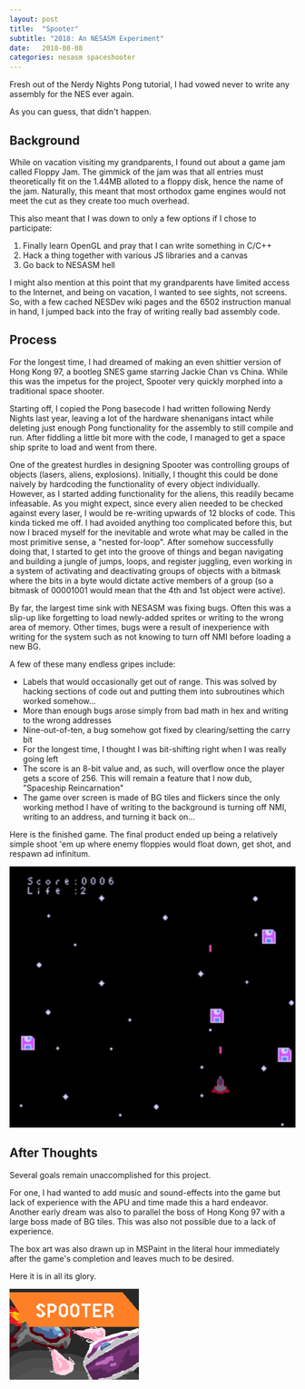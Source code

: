 ```yaml
---
layout: post
title:  "Spooter"
subtitle: "2018: An NESASM Experiment"
date:   2018-08-08
categories: nesasm spaceshooter
---
```


Fresh out of the Nerdy Nights Pong tutorial, I had vowed never to write any
assembly for the NES ever again.

As you can guess, that didn't happen.

## Background
While on vacation visiting my grandparents, I found out about a game jam called
Floppy Jam. The gimmick of the jam was that all entries must theoretically
fit on the 1.44MB alloted to a floppy disk, hence the name of the jam.
Naturally, this meant that most orthodox game engines would not meet the cut as
they create too much overhead.

This also meant that I was down to only a few options if I chose to participate:
   1. Finally learn OpenGL and pray that I can write something in C/C++
   2. Hack a thing together with various JS libraries and a canvas
   3. Go back to NESASM hell

I might also mention at this point that my grandparents have limited access to
the Internet, and being on vacation, I wanted to see sights, not screens.
So, with a few cached NESDev wiki pages and the 6502 instruction manual in hand,
I jumped back into the fray of writing really bad assembly code.

## Process
For the longest time, I had dreamed of making an even shittier version of
Hong Kong 97, a bootleg SNES game starring Jackie Chan vs China. While this was the
impetus for the project, Spooter very quickly morphed into a traditional space shooter.

Starting off, I copied the Pong basecode I had written following Nerdy Nights
last year, leaving a lot of the hardware shenanigans intact while deleting just
enough Pong functionality for the assembly to still compile and run. After
fiddling a little bit more with the code, I managed to get a space ship sprite
to load and went from there.

One of the greatest hurdles in designing Spooter was controlling groups of objects
(lasers, aliens, explosions). Initially, I thought this could be done naively by
hardcoding the functionality of every object individually. However, as I started
adding functionality for the aliens, this readily became infeasable.
As you might expect, since every alien
needed to be checked against every laser, I would be re-writing upwards of 12
blocks of code. This kinda ticked me off. I had avoided anything too complicated
before this, but now I braced myself for the inevitable and wrote what may be
called in the most primitive sense, a "nested for-loop". After somehow
successfully doing that, I started to get into the groove of things and began
navigating and building a jungle of jumps, loops, and register juggling, even
working in a system of activating and deactivating groups of objects with a
bitmask where the bits in a byte would dictate active members of a group (so
a bitmask of 00001001 would mean that the 4th and 1st object were active).

By far, the largest time sink with NESASM was fixing bugs. Often this was a slip-up
like forgetting to load newly-added sprites or writing to the wrong area of memory.
Other times, bugs were a result of inexperience with writing for the system such
as not knowing to turn off NMI before loading a new BG.

A few of these many endless gripes include:
  - Labels that would occasionally get out of range. This was solved by hacking
  sections of code out and putting them into subroutines which worked somehow...
  - More than enough bugs arose simply from bad math in hex and writing to the
  wrong addresses
  - Nine-out-of-ten, a bug somehow got fixed by clearing/setting the carry bit
  - For the longest time, I thought I was bit-shifting right when I was really
  going left
  - The score is an 8-bit value and, as such, will overflow once the player gets
  a score of 256. This will remain a feature that I now dub, "Spaceship
  Reincarnation"
  - The game over screen is made of BG tiles and flickers since the only working
  method I have of writing to the background is turning off NMI, writing to an
  address, and turning it back on...

Here is the finished game. The final product ended up being a relatively simple
shoot 'em up where enemy floppies would float down, get shot, and respawn
ad infinitum.

![Spooter main game](/images/spooter/spooter_01.png)

## After Thoughts

Several goals remain unaccomplished for this project.

For one, I had wanted to add music and sound-effects into the game but lack of experience
with the APU and time made this a hard endeavor. Another early dream was also to
parallel the boss of Hong Kong 97 with a large boss made of BG tiles. This was
also not possible due to a lack of experience.

The box art was also drawn up in MSPaint in the literal hour immediately
after the game's completion and leaves much to be desired.

Here it is in all its glory.

![Spooter main game](/images/spooter/spooter_boxart.png)
